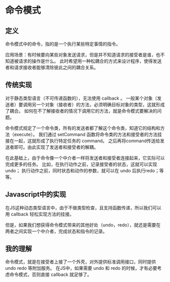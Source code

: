 # 命令模式

## 定义

命令模式中的命令，指的是一个执行某些特定事情的指令。

应用场景：有时候要向某些对象发送请求，但是并不知道请求的接受者是谁，也不知道被请求的操作是什么。
此时希望用一种松耦合的方式来设计程序，使得发送者和请求接收者能够清除彼此之间的耦合关系。

## 传统实现

对于静态类型语言（不可传递函数的），无法使用 callback 。
一般某个对象（发送者）要调用另一个对象（接收者）的方法，必须明确目标对象的类型，这就形成了耦合。
如何在不了解接收者的情况下调用它的方法，就是命令模式要解决的问题。

命令模式规定了一个命令类，所有的发送者都了解这个命令类，知道它的结构和方法（execute）。
我们通过 setCommand 函数将命令类的方法和接受者的方法挂接在一起，这就形成了执行特定任务的 command。
之后再将command传送给发送者即可。由此实现了发送者和接受者的解耦。

在此基础上，由于命令像一个中介者一样将发送者和接受者连接起来，它实际可以完成更多的任务。
比如，在执行动作之前，记录接受者的状态，这就可以实现 undo；
执行动作之前，同时状态和动作的参数，就可以在 undo 后执行redo；等等。

## Javascript中的实现

在JS这种动态类型语言中，由于不做类型检查，且支持函数传递，所以我们可以用 callback 轻松实现方法的挂接。

但是，如果我们想获得命令模式带来的其他好处（undo，redo），就还是需要在两者之间实现一个中介者，完成状态和指令的记录。

## 我的理解

命令模式，就是在接受者上接了一个外壳，对外提供标准调用接口，同时提供 undo redo 等附加服务。
在JS中，如果需要 undo 和 redo 的时候，才有必要考虑命令模式，否则直接 callback 就足够了。
